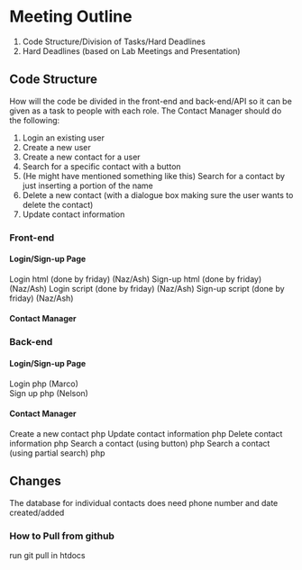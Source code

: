 # Meeting Outline
1. Code Structure/Division of Tasks/Hard Deadlines
2. Hard Deadlines (based on Lab Meetings and Presentation)
## Code Structure
How will the code be divided in the front-end and back-end/API so it can be given as a task to people with each role.
The Contact Manager should do the following:
1. Login an existing user
2. Create a new user
3. Create a new contact for a user
4. Search for a specific contact with a button 
5. (He might have mentioned something like this) Search for a contact by just inserting a portion of the name
6. Delete a new contact (with a dialogue box making sure the user wants to delete the contact)
7. Update contact information
### Front-end
#### Login/Sign-up Page
Login html     (done by friday) (Naz/Ash)
Sign-up html  (done by friday) (Naz/Ash)
Login script    (done by friday) (Naz/Ash)
Sign-up script (done by friday) (Naz/Ash)
#### Contact Manager
### Back-end
#### Login/Sign-up Page
Login php     (Marco)  
Sign up php  (Nelson)
#### Contact Manager
Create a new contact php
Update contact information php
Delete contact information php
Search a contact (using button) php
Search a contact (using partial search) php

## Changes 
The database for individual contacts does need phone number and date created/added

### How to Pull from github
run git pull in htdocs


